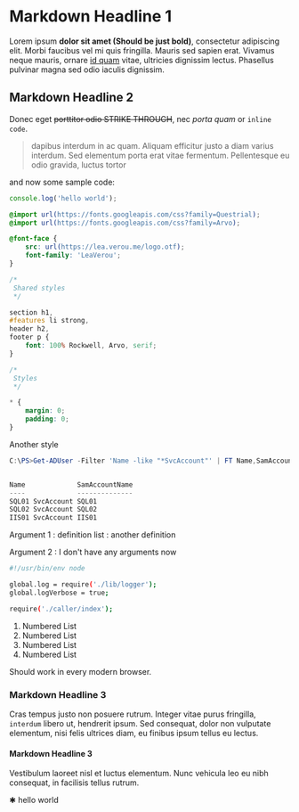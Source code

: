 # Markdown Headline 1

Lorem ipsum **dolor sit amet (Should be just bold)**, consectetur adipiscing elit. Morbi faucibus vel mi quis fringilla. Mauris sed sapien erat. Vivamus neque mauris, ornare [id quam](https://n8d.at) vitae, ultricies dignissim lectus. Phasellus pulvinar magna sed odio iaculis dignissim.

## Markdown Headline 2

Donec eget ~~porttitor odio STRIKE THROUGH~~, nec *porta quam* or `inline code`.

> dapibus interdum in ac quam. Aliquam efficitur justo a diam varius interdum. Sed elementum porta erat vitae fermentum. Pellentesque eu odio gravida, luctus tortor

and now some sample code:

```javascript
console.log('hello world');
```

```scss
@import url(https://fonts.googleapis.com/css?family=Questrial);
@import url(https://fonts.googleapis.com/css?family=Arvo);

@font-face {
	src: url(https://lea.verou.me/logo.otf);
	font-family: 'LeaVerou';
}

/*
 Shared styles
 */

section h1,
#features li strong,
header h2,
footer p {
	font: 100% Rockwell, Arvo, serif;
}

/*
 Styles
 */

* {
	margin: 0;
	padding: 0;
}

```

Another style


```powershell
C:\PS>Get-ADUser -Filter 'Name -like "*SvcAccount"' | FT Name,SamAccountName -A


Name             SamAccountName
----             --------------
SQL01 SvcAccount SQL01
SQL02 SvcAccount SQL02
IIS01 SvcAccount IIS01
```

Argument 1
: definition list
: another definition

Argument 2
: I don't have any arguments now

```bash
#!/usr/bin/env node

global.log = require('./lib/logger');
global.logVerbose = true;

require('./caller/index');
```

1. Numbered List
1. Numbered List
1. Numbered List
1. Numbered List

Should work in every modern browser.

### Markdown Headline 3

Cras tempus justo non posuere rutrum. Integer vitae purus fringilla, `interdum` libero ut, hendrerit ipsum. Sed consequat, dolor non vulputate elementum, nisi felis ultrices diam, eu finibus ipsum tellus eu lectus.

#### Markdown Headline 3

Vestibulum laoreet nisl et luctus elementum. Nunc vehicula leo eu nibh consequat, in facilisis tellus rutrum.

✱ hello world

